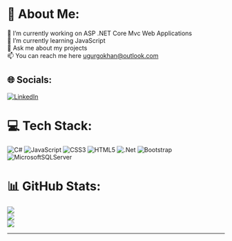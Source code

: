 # 💫 About Me:
🔭 I’m currently working on ASP .NET Core Mvc Web Applications<br>🌱 I’m currently learning JavaScript<br>💬 Ask me about my projects<br>📫 You can reach me here ugurgokhan@outlook.com


## 🌐 Socials:
[![LinkedIn](https://img.shields.io/badge/LinkedIn-%230077B5.svg?logo=linkedin&logoColor=white)](https://linkedin.com/in/uğur-gökhan-a45297159) 

# 💻 Tech Stack:
![C#](https://img.shields.io/badge/c%23-%23239120.svg?style=for-the-badge&logo=c-sharp&logoColor=white) ![JavaScript](https://img.shields.io/badge/javascript-%23323330.svg?style=for-the-badge&logo=javascript&logoColor=%23F7DF1E) ![CSS3](https://img.shields.io/badge/css3-%231572B6.svg?style=for-the-badge&logo=css3&logoColor=white) ![HTML5](https://img.shields.io/badge/html5-%23E34F26.svg?style=for-the-badge&logo=html5&logoColor=white) ![.Net](https://img.shields.io/badge/.NET-5C2D91?style=for-the-badge&logo=.net&logoColor=white) ![Bootstrap](https://img.shields.io/badge/bootstrap-%23563D7C.svg?style=for-the-badge&logo=bootstrap&logoColor=white) ![MicrosoftSQLServer](https://img.shields.io/badge/Microsoft%20SQL%20Sever-CC2927?style=for-the-badge&logo=microsoft%20sql%20server&logoColor=white)
# 📊 GitHub Stats:
![](https://github-readme-stats.vercel.app/api?username=UgurGokhann&theme=dark&hide_border=false&include_all_commits=true&count_private=false)<br/>
![](https://github-readme-streak-stats.herokuapp.com/?user=UgurGokhann&theme=dark&hide_border=false)<br/>
![](https://github-readme-stats.vercel.app/api/top-langs/?username=UgurGokhann&theme=dark&hide_border=false&include_all_commits=true&count_private=false&layout=compact)

---

